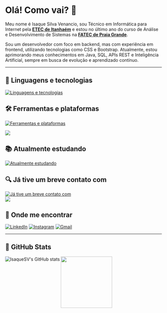 # Olá! Como vai? 🤝

Meu nome é Isaque Silva Venancio, sou Técnico em Informática para Internet pela **[ETEC de Itanhaém](https://www.etecitanhaem.com.br/)** e estou no último ano do curso de Análise e Desenvolvimento de Sistemas na **[FATEC de Praia Grande](https://fatecpg.edu.br/)**.

Sou um desenvolvedor com foco em backend, mas com experiência em frontend, utilizando tecnologias como CSS e Bootstrap. Atualmente, estou aprimorando meus conhecimentos em Java, SQL, APIs REST e Inteligência Artificial, sempre em busca de evolução e aprendizado contínuo.

---

## **🚀 Linguagens e tecnologias**  
[![Linguagens e tecnologias](https://skillicons.dev/icons?i=html,css,js,bootstrap,java,sqlite)](https://skillicons.dev)  

## **🛠️ Ferramentas e plataformas**  
[![Ferramentas e plataformas](https://skillicons.dev/icons?i=github,git,vscode,figma,maven)](https://skillicons.dev)  

<img src="https://img.shields.io/badge/Apache%20NetBeans%20IDE-1B6AC6.svg?style=for-the-badge&logo=Apache-NetBeans-IDE&logoColor=white"/>

## **📚 Atualmente estudando**  
[![Atualmente estudando](https://skillicons.dev/icons?i=postgres,spring)](https://skillicons.dev)  

## **🔍 Já tive um breve contato com**  
[![Já tive um breve contato com](https://skillicons.dev/icons?i=php,mysql,sublime,react)](https://skillicons.dev)   
<img src="https://img.shields.io/badge/Expo-1C2024.svg?style=for-the-badge&logo=Expo&logoColor=white"/>

## **💬 Onde me encontrar**  
[![LinkedIn](https://skillicons.dev/icons?i=linkedin)](https://www.linkedin.com/in/isaque-venancio/)
[![Instagram](https://skillicons.dev/icons?i=instagram)](https://www.instagram.com/isaque.s.venancio/)
[![Gmail](https://skillicons.dev/icons?i=gmail)](mailto:isaque.s.venancio43@gmail.com)

---

## **📝 GitHub Stats**
![IsaqueSV's GitHub stats](https://github-readme-stats.vercel.app/api?username=isaquesv&show_icons=true&hide_title=true&theme=transparent)
<a href="https://github.com/anuraghazra/github-readme-stats">
  <img height=165 align="top" src="https://github-readme-stats.vercel.app/api/top-langs?username=isaquesv&layout=compact&theme=transparent&langs_count=8&card_width=320" />
</a>
